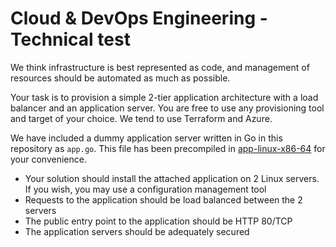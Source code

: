 # Cloud & DevOps Engineering - Technical test
We think infrastructure is best represented as code, and management of resources should be automated as much as possible.

Your task is to provision a simple 2-tier application architecture with a load balancer and an application server. You are free to use any provisioning tool and target of your choice. We tend to use Terraform and Azure.

We have included a dummy application server written in Go in this repository as `app.go`. This file has been precompiled in [app-linux-x86-64](https://github.com/halfords-digital/cloud-devops-technical-test/releases/download/release/app-linux-x86-64) for your convenience.

* Your solution should install the attached application on 2 Linux servers. If you wish, you may use a configuration management tool
* Requests to the application should be load balanced between the 2 servers
* The public entry point to the application should be HTTP 80/TCP
* The application servers should be adequately secured


